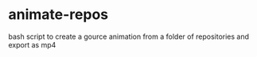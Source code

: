 # animate-repos
bash script to create a gource animation from a folder of repositories and export as mp4
